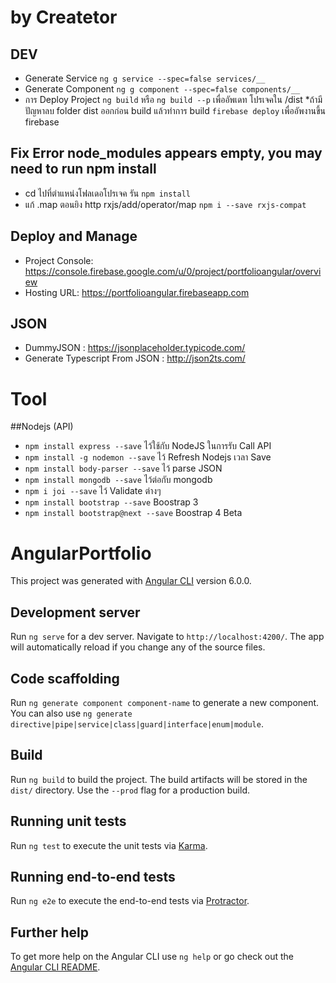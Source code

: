 # by Createtor

## DEV
- Generate Service `ng g service --spec=false services/__`
- Generate Component `ng g component --spec=false components/__`
- การ Deploy Project
    `ng build` หรือ `ng build --p` เพื่ออัพเดท โปรเจคใน /dist
    *ถ้ามีปัญหาลบ folder dist ออกก่อน build แล้วทำการ build
    `firebase deploy` เพื่ออัพงานขึ้น firebase

## Fix Error node_modules appears empty, you may need to run npm install
- cd ไปที่ตำแหน่งโฟลเดอโปรเจค รัน `npm install`
- แก้ .map ตอนยิง http rxjs/add/operator/map `npm i --save rxjs-compat`

## Deploy and Manage
- Project Console: https://console.firebase.google.com/u/0/project/portfolioangular/overview
- Hosting URL: https://portfolioangular.firebaseapp.com

## JSON
- DummyJSON : https://jsonplaceholder.typicode.com/
- Generate Typescript From JSON : http://json2ts.com/

# Tool
##Nodejs (API)
- `npm install express --save`          ไว้ใช้กับ NodeJS ในการรับ Call API
- `npm install -g nodemon --save`       ไว้ Refresh Nodejs เวลา Save
- `npm install body-parser --save`      ไว้ parse JSON
- `npm install mongodb --save`          ไว้ต่อกับ mongodb
- `npm i joi --save`                    ไว้ Validate ต่างๆ
- `npm install bootstrap --save`        Boostrap 3
- `npm install bootstrap@next --save`   Boostrap 4 Beta

# 

# AngularPortfolio

This project was generated with [Angular CLI](https://github.com/angular/angular-cli) version 6.0.0.

## Development server

Run `ng serve` for a dev server. Navigate to `http://localhost:4200/`. The app will automatically reload if you change any of the source files.

## Code scaffolding

Run `ng generate component component-name` to generate a new component. You can also use `ng generate directive|pipe|service|class|guard|interface|enum|module`.

## Build

Run `ng build` to build the project. The build artifacts will be stored in the `dist/` directory. Use the `--prod` flag for a production build.

## Running unit tests

Run `ng test` to execute the unit tests via [Karma](https://karma-runner.github.io).

## Running end-to-end tests

Run `ng e2e` to execute the end-to-end tests via [Protractor](http://www.protractortest.org/).

## Further help

To get more help on the Angular CLI use `ng help` or go check out the [Angular CLI README](https://github.com/angular/angular-cli/blob/master/README.md).

